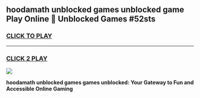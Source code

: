 
## hoodamath unblocked games unblocked game Play Online 👋 Unblocked Games #52sts
<h3>
<a href="https://premium.freeplayer.one?title=hoodamath_unblocked_games&ref=21F">CLICK TO PLAY</a></h3>
<hr>

<h3>
<a href="https://premium.freeplayer.one?title=hoodamath_unblocked_games&ref=21F">CLICK 2 PLAY</a>
  
</h3>

<a href="https://premium.freeplayer.one?title=hoodamath_unblocked_games&ref=21F/"><img src="https://clearcache.store/games.png"></a>


**hoodamath unblocked games games unblocked: Your Gateway to Fun and Accessible Online Gaming**
